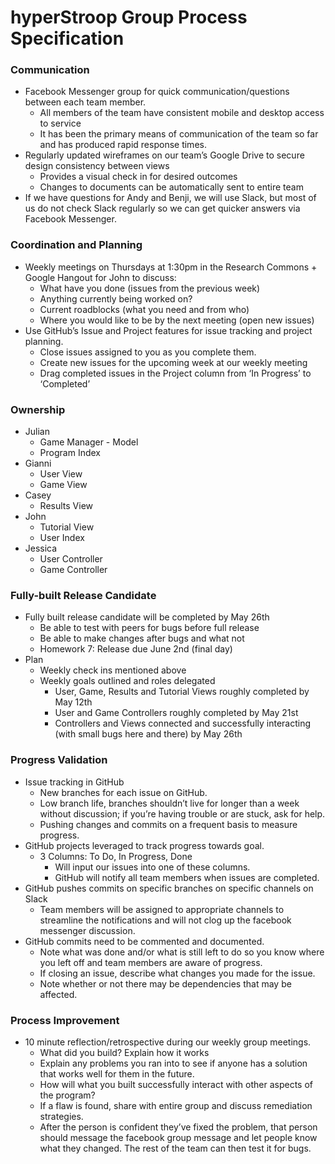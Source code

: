 # hyperStroop Group Process Specification

### Communication
* Facebook Messenger group for quick communication/questions between each team member. 
    * All members of the team have consistent mobile and desktop access to service
    * It has been the primary means of communication of the team so far and has produced rapid response times.
* Regularly updated wireframes on our team’s Google Drive to secure design consistency between views
    * Provides a visual check in for desired outcomes
    * Changes to documents can be automatically sent to entire team
* If we have questions for Andy and Benji, we will use Slack, but most of us do not check Slack regularly so we can get quicker answers via Facebook Messenger. 

### Coordination and Planning
* Weekly meetings on Thursdays at 1:30pm in the Research Commons + Google Hangout for John to discuss:
    * What have you done (issues from the previous week)
    * Anything currently being worked on?
    * Current roadblocks (what you need and from who)
    * Where you would like to be by the next meeting (open new issues)
* Use GitHub’s Issue and Project features for issue tracking and project planning. 
    * Close issues assigned to you as you complete them.
    * Create new issues for the upcoming week at our weekly meeting
    * Drag completed issues in the Project column from ‘In Progress’ to ‘Completed’

### Ownership
* Julian
    * Game Manager - Model
    * Program Index
* Gianni
    * User View
    * Game View
* Casey
    * Results View
* John
    * Tutorial View
    * User Index
* Jessica
    * User Controller
    * Game Controller
    
### Fully-built Release Candidate
* Fully built release candidate will be completed by May 26th
    * Be able to test with peers for bugs before full release
    * Be able to make changes after bugs and what not
    * Homework 7: Release due June 2nd (final day)
* Plan
    * Weekly check ins mentioned above
    * Weekly goals outlined and roles delegated
        * User, Game, Results and Tutorial Views roughly completed by May 12th
        * User and Game Controllers roughly completed by May 21st
        * Controllers and Views connected and successfully interacting (with small bugs here and there) by May 26th

### Progress Validation
* Issue tracking in GitHub
    * New branches for each issue on GitHub.
    * Low branch life, branches shouldn’t live for longer than a week without discussion; if you’re having trouble or are stuck, ask for help.
    * Pushing changes and commits on a frequent basis to measure progress.
* GitHub projects leveraged to track progress towards goal.
    * 3 Columns: To Do, In Progress, Done
        * Will input our issues into one of these columns.
        * GitHub will notify all team members when issues are completed.
* GitHub pushes commits on specific branches on specific channels on Slack
    * Team members will be assigned to appropriate channels to streamline the notifications and will not clog up the facebook messenger discussion.
* GitHub commits need to be commented and documented.
    * Note what was done and/or what is still left to do so you know where you left off and team members are aware of progress.
    * If closing an issue, describe what changes you made for the issue.
    * Note whether or not there may be dependencies that may be affected.

### Process Improvement
* 10 minute reflection/retrospective during our weekly group meetings.
    * What did you build? Explain how it works
    * Explain any problems you ran into to see if anyone has a solution that works well for them in the future.
    * How will what you built successfully interact with other aspects of the program?
    * If a flaw is found, share with entire group and discuss remediation strategies.
    * After the person is confident they’ve fixed the problem, that person should message the facebook group message and let people know what they changed. The rest of the team can then test it for bugs.



